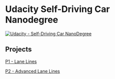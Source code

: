 # **Udacity Self-Driving Car Nanodegree** 
[![Udacity - Self-Driving Car NanoDegree](https://s3.amazonaws.com/udacity-sdc/github/shield-carnd.svg)](http://www.udacity.com/drive)


## Projects
[P1 - Lane Lines](./P1-Lane-Lines\README.md)

[P2 - Advanced Lane Lines](./P2-Advanced-Lane-Lines\README.md)